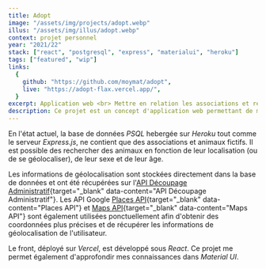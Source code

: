 ```yaml
---
title: Adopt
image: "/assets/img/projects/adopt.webp"
illus: "/assets/img/illus/adopt.webp"
context: projet personnel
year: "2021/22"
stack: ["react", "postgresql", "express", "materialui", "heroku"]
tags: ["featured", "wip"]
links:
  {
    github: "https://github.com/moymat/adopt",
    live: "https://adopt-flax.vercel.app/",
  }
excerpt: Application web <br> Mettre en relation les associations et refuges animaliers avec de potentiels adoptants
description: Ce projet est un concept d'application web permettant de mettre plus facilement en relation les associations et refuges animaliers avec de potentiels adoptants.
---
```


En l'état actuel, la base de données _PSQL_ hebergée sur _Heroku_ tout comme le serveur _Express.js_, ne contient que des associations et animaux fictifs. Il est possible des rechercher des animaux en fonction de leur localisation (ou de se géolocaliser), de leur sexe et de leur âge.

Les informations de géolocalisation sont stockées directement dans la base de données et ont été récupérées sur l'<span class="page-link content-link">[API Découpage Administratif](https://geo.api.gouv.fr/decoupage-administratif/communes){target="\_blank" data-content="API Découpage Administratif"}</span>. Les API Google <span class="page-link content-link">[Places API](https://developers.google.com/maps/documentation/places/web-service/overview){target="\_blank" data-content="Places API"}</span> et <span class="page-link content-link">[Maps API](https://developers.google.com/maps/documentation/javascript/overview){target="\_blank" data-content="Maps API"}</span> sont également utilisées ponctuellement afin d'obtenir des coordonnées plus précises et de récupérer les informations de géolocalisation de l'utilisateur.

Le front, déployé sur _Vercel_, est développé sous _React_. Ce projet me permet également d'approfondir mes connaissances dans _Material UI_.

<!--
A l'avenir, le projet permettra:

- Pour les associations:
  - de s'inscrire et de se connecter
  - de créer, mettre à jour et supprimer des fiches d'animaux
  - de connecter leur compte facebook afin de centraliser leur communication sur l'application
  - d'avoir un outil complet de gestion des animaux dont elles s'occupent
- Pour les utilisateurs:
  - de s'inscrire et de se connecter
  - de mettre en favoris des animaux ou des recherches afin de les retrouver plus facilement
  - de partager des fiches sur les réseaux sociaux
  - de s'abonner à une recherche afin d'être rapidement informé des derniers ajouts

Au niveau du projet, les fiches seront également plus complètes tout comme les filtres de recherche (par exemple, les associations pourront indiquer si l'animal accepte d'autres animaux ou non, s'il a besoin de sortir, etc...). -->
